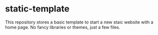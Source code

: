 # static-template

This repository stores a basic template to start a new staic website with
a home page. No fancy libraries or themes, just a few files.